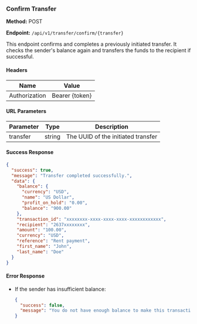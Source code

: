 ### Confirm Transfer

**Method:** POST

**Endpoint:** `/api/v1/transfer/confirm/{transfer}`

This endpoint confirms and completes a previously initiated transfer. It checks the sender's balance again and transfers the funds to the recipient if successful.

#### Headers
| Name          | Value            |
|---------------|------------------|
| Authorization | Bearer {token}   |

#### URL Parameters
| Parameter | Type   | Description                        |
|-----------|--------|------------------------------------|
| transfer  | string | The UUID of the initiated transfer |

#### Success Response
```json
{
  "success": true,
  "message": "Transfer completed successfully.",
  "data": {
    "balance": {
      "currency": "USD",
      "name": "US Dollar",
      "profit_on_hold": "0.00",
      "balance": "900.00"
    },
    "transaction_id": "xxxxxxxx-xxxx-xxxx-xxxx-xxxxxxxxxxxx",
    "recipient": "2637xxxxxxxx",
    "amount": "100.00",
    "currency": "USD",
    "reference": "Rent payment",
    "first_name": "John",
    "last_name": "Doe"
  }
}
```

#### Error Response
- If the sender has insufficient balance:
  ```json
  {
    "success": false,
    "message": "You do not have enough balance to make this transaction."
  }
  ```
